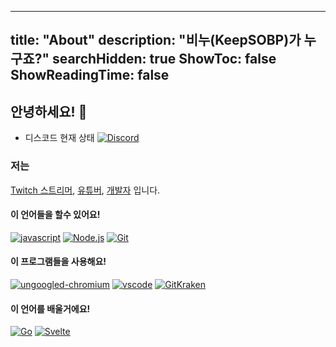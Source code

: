  ---
title: "About"
description: "비누(KeepSOBP)가 누구죠?"
searchHidden: true
ShowToc: false
ShowReadingTime: false
---

## 안녕하세요! 👋

- 디스코드 현재 상태
[![Discord](https://discord.c99.nl/widget/theme-3/548821619661864962.png)](http://discord.com/users/548821619661864962)

### 저는

[Twitch 스트리머](https://twitch.tv/keepsobp), [유튜버](https://youtube.com/c/keepsobp), [개발자](https://github.com/KeepSOBP) 입니다.

#### 이 언어들을 할수 있어요!
[![javascript](https://img.shields.io/badge/Javascript-F7DF1E?style=for-the-badge&logo=Javascript&logoColor=black)](https://www.javascript.com)
[![Node.js](https://img.shields.io/badge/Node.js-339933?style=for-the-badge&logo=node.js&logoColor=white)](https://nodejs.org)
[![Git](https://img.shields.io/badge/-Git-F05032?style=for-the-badge&logo=Git&logoColor=fff)](https://git-scm.com)

#### 이 프로그램들을 사용해요!
[![ungoogled-chromium](https://img.shields.io/badge/Ungoogled%20Chromium-4285F4?style=for-the-badge&logo=Google-Chrome&logoColor=white)](https://ungoogled-software.github.io)
[![vscode](https://img.shields.io/badge/Visual%20Studio%20Code-007ACC?style=for-the-badge&logo=Visual-Studio-Code&logoColor=white)](https://code.visualstudio.com)
[![GitKraken](https://img.shields.io/badge/GitKraken-179287?style=for-the-badge&logo=GitKraken&logoColor=white)](https://gitkraken.com)


#### 이 언어를 배울거에요!
[![Go](https://img.shields.io/badge/Go-00ADD8?style=for-the-badge&logo=Go&logoColor=white)](https://golang.org)
[![Svelte](https://img.shields.io/badge/Svelte-FF3E00?style=for-the-badge&logo=svelte&logoColor=white)](https://svelte.dev)

